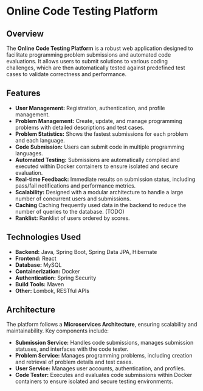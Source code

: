 # Online Code Testing Platform

[//]: # (![GitHub Repo stars]&#40;https://img.shields.io/github/stars/yourusername/your-repo-name?style=social&#41;)

[//]: # (![GitHub forks]&#40;https://img.shields.io/github/forks/yourusername/your-repo-name?style=social&#41;)

[//]: # (![GitHub license]&#40;https://img.shields.io/github/license/yourusername/your-repo-name&#41;)

[//]: # (## Table of Contents)

[//]: # (- [Overview]&#40;#overview&#41;)

[//]: # (- [Features]&#40;#features&#41;)

[//]: # (- [Technologies Used]&#40;#technologies-used&#41;)

[//]: # (- [Architecture]&#40;#architecture&#41;)

[//]: # (- [Installation]&#40;#installation&#41;)

[//]: # (- [Usage]&#40;#usage&#41;)

[//]: # (- [API Endpoints]&#40;#api-endpoints&#41;)

[//]: # (- [Contributing]&#40;#contributing&#41;)

[//]: # (- [License]&#40;#license&#41;)

[//]: # (- [Contact]&#40;#contact&#41;)

## Overview

The **Online Code Testing Platform** is a robust web application designed to facilitate programming problem submissions
and automated code evaluations. It allows users to submit solutions to various coding challenges, which are then
automatically tested against predefined test cases to validate correctness and performance.

## Features

- **User Management:** Registration, authentication, and profile management.
- **Problem Management:** Create, update, and manage programming problems with detailed descriptions and test cases.
- **Problem Statistics:** Shows the fastest submissions for each problem and each language.
- **Code Submission:** Users can submit code in multiple programming languages.
- **Automated Testing:** Submissions are automatically compiled and executed within Docker containers to ensure isolated
  and secure evaluation.
- **Real-time Feedback:** Immediate results on submission status, including pass/fail notifications and performance
  metrics.
- **Scalability:** Designed with a modular architecture to handle a large number of concurrent users and submissions.
- **Caching** Caching frequently used data in the backend to reduce the number of queries to the database. (TODO)
- **Ranklist:** Ranklist of users ordered by scores.
  

## Technologies Used

- **Backend:** Java, Spring Boot, Spring Data JPA, Hibernate
- **Frontend:** React
- **Database:** MySQL
- **Containerization:** Docker
- **Authentication:** Spring Security
- **Build Tools:** Maven
- **Other:** Lombok, RESTful APIs

## Architecture

[//]: # (![Architecture Diagram]&#40;docs/architecture-diagram.png&#41;)

The platform follows a **Microservices Architecture**, ensuring scalability and maintainability. Key components include:

- **Submission Service:** Handles code submissions, manages submission statuses, and interfaces with the code tester.
- **Problem Service:** Manages programming problems, including creation and retrieval of problem details and test cases.
- **User Service:** Manages user accounts, authentication, and profiles.
- **Code Tester:** Executes and evaluates code submissions within Docker containers to ensure isolated and secure
  testing environments.

[//]: # (## Installation)

[//]: # ()

[//]: # (### Prerequisites)

[//]: # ()

[//]: # (- Java 11 or higher)

[//]: # (- Maven)

[//]: # (- Docker)

[//]: # (- MySQL)

[//]: # (### Steps)

[//]: # ()

[//]: # (1. **Clone the Repository**)

[//]: # (    ```bash)

[//]: # (    git clone https://github.com/XindiLiu/oj.git)

[//]: # (    cd oj)

[//]: # (    ```)

[//]: # ()

[//]: # (2. **Configure the Database**)

[//]: # (    - Create a MySQL database.)

[//]: # (    - Update the `application.properties` file with your database credentials.)

[//]: # (    ```properties)

[//]: # (    spring.datasource.url=jdbc:mysql://localhost:3306/your_database)

[//]: # (    spring.datasource.username=your_username)

[//]: # (    spring.datasource.password=your_password)

[//]: # (    ```)

[//]: # ()

[//]: # (3. **Build the Project**)

[//]: # (    ```bash)

[//]: # (    mvn clean install)

[//]: # (    ```)

[//]: # ()

[//]: # (4. **Run Docker**)

[//]: # (    - Ensure Docker is running on your machine.)

[//]: # (    - Pull the necessary Docker images or build your own if required.)

[//]: # ()

[//]: # (5. **Start the Application**)

[//]: # (    ```bash)

[//]: # (    mvn spring-boot:run)

[//]: # (    ```)

[//]: # ()

[//]: # (6. **Access the Application**)

[//]: # (    - Open your browser and navigate to `http://localhost:8080`.)

[//]: # (## Usage)

[//]: # ()

[//]: # (1. **Register an Account**)

[//]: # (    - Navigate to the registration page and create a new account.)

[//]: # ()

[//]: # (2. **Create or Select a Problem**)

[//]: # (    - If you have administrative privileges, you can create new programming problems.)

[//]: # (    - Otherwise, browse through the existing problem set.)

[//]: # ()

[//]: # (3. **Submit Your Code**)

[//]: # (    - Select a problem and submit your solution in your preferred programming language.)

[//]: # ()

[//]: # (4. **View Results**)

[//]: # (    - Receive immediate feedback on your submission status, including which test cases passed or failed and performance)

[//]: # (      metrics.)
